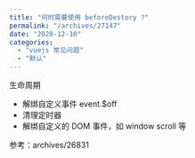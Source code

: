 ```yaml
---
title: "何时需要使用 beforeDestory ?"
permalink: "/archives/27147"
date: "2020-12-10"
categories: 
  - "vuejs 常见问题"
  - "默认"
---
```


生命周期

- 解绑自定义事件 event.$off
- 清理定时器
- 解绑自定义的 DOM 事件，如 window scroll 等

参考：archives/26831
